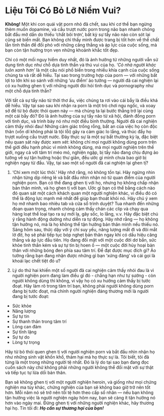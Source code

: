 # Liệu Tôi Có Bỏ Lỡ Niềm Vui?

**Không!** Một khi con quái vật porn nhỏ đã chết, sau khi cơ thể bạn ngừng thèm muốn dopamine, và cầu trượt nước porn trong não bạn nhanh chóng bắt đầu mờ dần do thiếu ‘chất bôi trơn’, bất kỳ sự tẩy não nào còn sót lại cũng sẽ biến mất. Bạn không chỉ thấy mình được trang bị tốt hơn về thể chất lẫn tinh thần để đối phó với những căng thẳng và áp lực của cuộc sống, mà bạn còn tận hưởng trọn vẹn những khoảnh khắc tốt đẹp.

Chỉ có một mối nguy hiểm duy nhất, đó là ảnh hưởng từ những người vẫn sử dụng tình dục như chỗ dựa tinh thần và thú vui của họ. *‘Cỏ nhà người khác luôn xanh hơn’* là một câu nói phổ biến trong nhiều khía cạnh của cuộc sống chúng ta và rất dễ hiểu. Tại sao trong trường hợp của porn — với những bất lợi to lớn khi so sánh với những ‘ưu điểm’ ảo tưởng — người đã cai nghiện lại có xu hướng ghen tị với những người đòi hỏi tình dục và pornography như một chỗ dựa tinh thần?

Với tất cả sự tẩy não từ thời thơ ấu, việc chúng ta rơi vào cái bẫy là điều khá dễ hiểu. Vậy tại sao sau khi nhận ra porn là một trò chơi ngu ngốc, và xoay sở để từ bỏ được thói quen này — mà chúng ta lại bước thẳng trở lại cùng một cái bẫy đó? Đó là ảnh hưởng của sự tẩy não từ xã hội, đánh đồng porn với tình dục, và trình bày nó như một điều bình thường. Người đã cai nghiện cảm thấy nhói đau! Những cảm giác trống rỗng, bất an của việc họ còn độc thân (vốn dĩ không phải là tội lỗi) gây ra cảm giác lo lắng, và thúc đẩy họ trượt xuống cầu trượt nước. Đây thực sự là một sự bất thường kỳ lạ, đặc biệt nếu quan sát này được xem xét: không chỉ mọi người không dùng porn trên thế giới đều hạnh phúc vì mình không dùng, mà mọi người nghiện trên thế giới, ngay cả với tâm trí méo mó, nghiện ngập, bị tẩy não đang chịu đựng ảo tưởng về sự tận hưởng hoặc thư giãn, đều ước gì mình chưa bao giờ bị nghiện ngay từ đầu. Vậy, tại sao một số người đã cai nghiện lại ghen tị?

1. ‘Chỉ xem một lúc thôi.’ Hãy nhớ rằng, nó không tồn tại. Hãy ngừng nhìn nhận từng dịp riêng lẻ và bắt đầu nhìn nhận nó từ quan điểm của người nghiện porn. Bạn có thể đang ghen tị với họ, nhưng họ không chấp nhận bản thân mình, và họ ghen tị với bạn. Ước gì bạn có thể bằng cách nào đó quan sát một cách khách quan một người nghiện khác, vì điều đó có thể là động lực mạnh mẽ nhất để giúp bạn thoát khỏi nó. Hãy chú ý xem họ mở nhanh bao nhiêu tab và cửa sổ trình duyệt? Tua nhanh đến những đoạn quan trọng, nhanh chóng cảm thấy chán các clip và chạy qua hàng loạt thể loại tạo ra sự mới lạ, gây sốc, lo lắng, v.v. Hãy đặc biệt chú ý rằng hành động dường như diễn ra tự động. Hãy nhớ rằng — họ không tận hưởng nó, mà là họ không thể tận hưởng bản thân mình nếu thiếu nó. Sáng hôm sau, thức dậy với ý chí suy yếu, năng lượng mất đi và đôi mắt lờ đờ, họ sẽ phải tiếp tục bóp nghẹt bản thân ngay khi có dấu hiệu căng thẳng và áp lực đầu tiên. Họ đang đối mặt với một cuộc đời dơ bẩn, sức khỏe tinh thần kém và sự tự tin bị hoen ố — một cuộc đời hủy hoại bản thân với những bóng đen phía sau tâm trí. Để đạt được mục đích gì? Ảo tưởng rằng bạn đang nhận được những gì bạn ‘xứng đáng’ và cái gọi là khoái lạc chết tiệt đó ư?

2. Lý do thứ hai khiến một số người đã cai nghiện cảm thấy nhói đau là vì người nghiện porn đang làm điều gì đó - chẳng hạn như tự sướng - còn người không dùng thì không, vì vậy họ có xu hướng cảm thấy bị tước đoạt. Hãy làm rõ trong tâm trí bạn, không phải người không dùng porn đang bị tước đoạt, mà chính người nghiện đáng thương mới là người đang bị tước đoạt:

* Sức khỏe
* Năng lượng
* Sự tự tin
* Sự thanh thản trong tâm trí
* Lòng can đảm
* Sự tĩnh lặng
* Sự tự do
* Lòng tự trọng

Hãy từ bỏ thói quen ghen tị với người nghiện porn và bắt đầu nhìn nhận họ như những sinh vật khốn khổ, thảm hại mà họ thực sự là. Tôi biết, tôi đã từng là một trong những người tệ nhất. Đó là lý do tại sao bạn đang đọc cuốn sách này chứ không phải những người không thể đối mặt với sự thật và tiếp tục tự lừa dối bản thân.

Bạn sẽ không ghen tị với một người nghiện heroin, và giống như mọi chứng nghiện ma túy khác, chứng nghiện của bạn sẽ không bao giờ trở nên tốt hơn. Mỗi năm nó sẽ trở nên tồi tệ hơn theo cấp số nhân — nếu bạn không tận hưởng việc là người nghiện ngày hôm nay, bạn sẽ càng ít tận hưởng nó hơn vào ngày mai. Đừng ghen tị với những người nghiện khác, hãy thương hại họ. Tin tôi đi: ***Họ cần sự thương hại của bạn!***